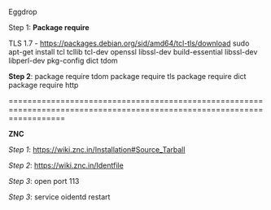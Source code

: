 Eggdrop

Step 1:
**Package require**

TLS 1.7 - https://packages.debian.org/sid/amd64/tcl-tls/download
sudo apt-get install tcl tcllib tcl-dev openssl libssl-dev build-essential libssl-dev libperl-dev pkg-config dict tdom


**Step 2**:
package require tdom
package require tls
package require dict
package require http

========================================================================================================================

**ZNC**

_Step 1_:
https://wiki.znc.in/Installation#Source_Tarball

_Step 2_:
https://wiki.znc.in/Identfile

_Step 3_: 
open port 113

_Step 3_:
service oidentd restart
